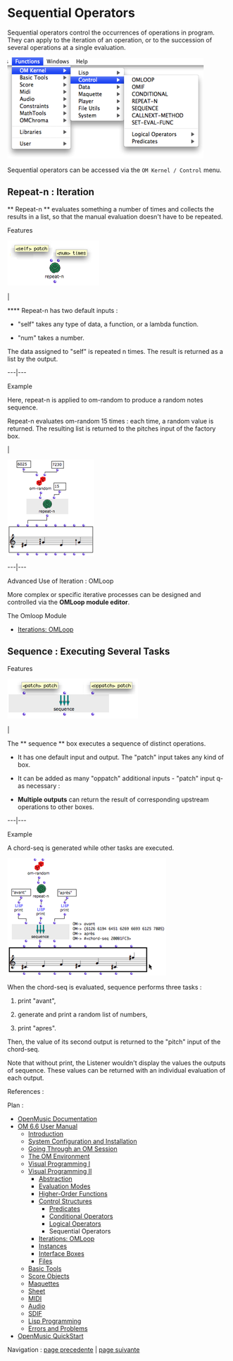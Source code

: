 
# Sequential Operators

Sequential operators control the occurrences of operations in program. They
can apply to the iteration of an operation, or to the succession of several
operations at a single evaluation.

![](../res/controlmenu.png)

Sequential operators can be accessed via the `OM Kernel / Control` menu.

## Repeat-n : Iteration

** Repeat-n ** evaluates something a number of times and collects the results
in a list, so that the manual evaluation doesn't have to be repeated.

Features

![](../res/repeatn-box.png)

|

**** Repeat-n has two default inputs :

  * "self" takes any type of data, a function, or a lambda function.

  * "num" takes a number. 

The data assigned to "self" is repeated n times. The result is returned as a
list by the output.  
  
---|---  
  
Example

Here, repeat-n is applied to om-random to produce a random notes sequence.

Repeat-n evaluates om-random 15 times : each time, a random value is returned.
The resulting list is returned to the pitches input of the factory box.

|

![](../res/repeat-n.png)  
  
---|---  
  
Advanced Use of Iteration : OMLoop

More complex or specific iterative processes can be designed and controlled
via the **OMLoop module editor**.

The Omloop Module

  * [Iterations: OMLoop](OMLoop)

## Sequence : Executing Several Tasks

Features

![](../res/sequence-box.png)

|

The  ** sequence ** box executes a sequence of distinct operations.

  * It has one default input and output. The "patch" input takes any kind of box.

  * It can be added as many "oppatch" additional inputs - "patch" input q- as necessary : 

  * **Multiple outputs** can return the result of corresponding upstream operations to other boxes. 

  
  
---|---  
  
Example

A chord-seq is generated while other tasks are executed.

![](../res/sequenceex.png)

When the chord-seq is evaluated, sequence performs three tasks :

  1. print "avant", 

  2. generate and print a random list of numbers,

  3. print "apres".

Then, the value of its second output is returned to the "pitch" input of the
chord-seq.

Note that without print, the Listener wouldn't display the values the outputs
of sequence. These values can be returned with an individual evaluation of
each output.

References :

Plan :

  * [OpenMusic Documentation](OM-Documentation)
  * [OM 6.6 User Manual](OM-User-Manual)
    * [Introduction](00-Sommaire)
    * [System Configuration and Installation](Installation)
    * [Going Through an OM Session](Goingthrough)
    * [The OM Environment](Environment)
    * [Visual Programming I](BasicVisualProgramming)
    * [Visual Programming II](AdvancedVisualProgramming)
      * [Abstraction](Abstraction)
      * [Evaluation Modes](EvalModes)
      * [Higher-Order Functions](HighOrder)
      * [Control Structures](Control)
        * [Predicates](Predicates)
        * [Conditional Operators](ConditionalOps)
        * [Logical Operators](Logical)
        * Sequential Operators
      * [Iterations: OMLoop](OMLoop)
      * [Instances](Instances)
      * [Interface Boxes](InterfaceBoxes)
      * [Files](Files)
    * [Basic Tools](BasicObjects)
    * [Score Objects](ScoreObjects)
    * [Maquettes](Maquettes)
    * [Sheet](Sheet)
    * [MIDI](MIDI)
    * [Audio](Audio)
    * [SDIF](SDIF)
    * [Lisp Programming](Lisp)
    * [Errors and Problems](errors)
  * [OpenMusic QuickStart](QuickStart-Chapters)

Navigation : [page precedente](Logical "page précédente\(Logical
Operators\)") | [page suivante](OMLoop "page suivante\(Iterations:
OMLoop\)")

